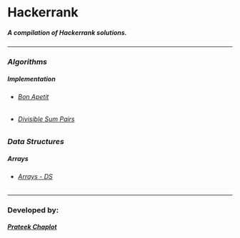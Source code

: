 # Hackerrank
##### A compilation of Hackerrank solutions.
---
### _Algorithms_
##### _Implementation_
* ######  [_Bon Apetit_](Algorithms/Implementation/bon-appetit.cpp)
* ###### [_Divisible Sum Pairs_](Algorithms/Implementation/divisible-sum-pairs.cpp)
### _Data Structures_
##### _Arrays_
* ###### [_Arrays - DS_](ds/arrays/arrays-ds.c)
---
### Developed by:
##### [Prateek Chaplot](https://github.com/prateekchaplot)
